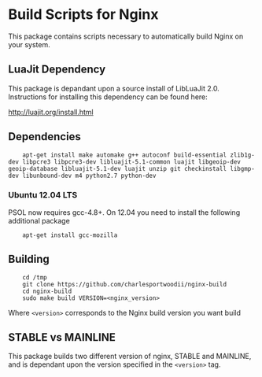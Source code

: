 # Build Scripts for Nginx
This package contains scripts necessary to automatically build Nginx on your system.

## LuaJit Dependency
This package is depandant upon a source install of LibLuaJit 2.0. Instructions for installing this dependency can be found here:

http://luajit.org/install.html


## Dependencies
```
	apt-get install make automake g++ autoconf build-essential zlib1g-dev libpcre3 libpcre3-dev libluajit-5.1-common luajit libgeoip-dev geoip-database libluajit-5.1-dev luajit unzip git checkinstall libgmp-dev libunbound-dev m4 python2.7 python-dev
```

### Ubuntu 12.04 LTS

PSOL now requires gcc-4.8+. On 12.04 you need to install the following additional package

```
	apt-get install gcc-mozilla
```

## Building
```
	cd /tmp
	git clone https://github.com/charlesportwoodii/nginx-build
	cd nginx-build
	sudo make build VERSION=<nginx_version>
```

Where ```<version>``` corresponds to the Nginx build version you want build

## STABLE vs MAINLINE

This package builds two different version of nginx, STABLE and MAINLINE, and is dependant upon the version specified in the ```<version>``` tag. 
